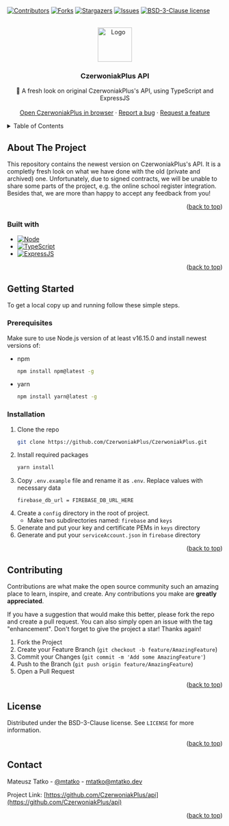 <a name="readme-top"></a>


[![Contributors][contributors-shield]][contributors-url]
[![Forks][forks-shield]][forks-url]
[![Stargazers][stars-shield]][stars-url]
[![Issues][issues-shield]][issues-url]
[![BSD-3-Clause license][license-shield]][license-url]



<!-- PROJECT LOGO -->
<br />
<div align="center">
  <a href="https://github.com/CzerwoniakPlus/api">
    <img src="https://lydia.czerwoniakplus.pl/assets/CzerwoniakPlus/CzerwoniakPlus-circle.png"  alt="Logo" width="80" height="80">
  </a>

<h3 align="center">CzerwoniakPlus API</h3>

  <p align="center">
    🌊 A fresh look on original CzerwoniakPlus's API, using TypeScript and ExpressJS
    <br />
    <br />
    <a href="https://czerwoniakplus.pl">Open CzerwoniakPlus in browser</a>
    ·
    <a href="https://github.com/CzerwoniakPlus/api/issues">Report a bug</a>
    ·
    <a href="https://github.com/CzerwoniakPlus/api/issues">Request a feature</a>
  </p>
</div>



<!-- TABLE OF CONTENTS -->
<details>
  <summary>Table of Contents</summary>
  <ol>
    <li>
      <a href="#about-the-project">About the project</a>
      <ul>
        <li><a href="#built-with">Built with</a></li>
      </ul>
    </li>
    <li>
      <a href="#getting-started">Getting started</a>
      <ul>
        <li><a href="#prerequisites">Prerequisites</a></li>
        <li><a href="#installation">Installation</a></li>
      </ul>
    </li>
    <li><a href="#contributing">Contributing</a></li>
    <li><a href="#license">License</a></li>
    <li><a href="#contact">Contact</a></li>
  </ol>
</details>



<!-- ABOUT THE PROJECT -->
## About The Project

This repository contains the newest version on CzerwoniakPlus's API. It is a completly fresh look on what we have done with the old (private and archived) one.
Unfortunately, due to signed contracts, we will be unable to share some parts of the project, e.g. the online school register integration. Besides that, 
we are more than happy to accept any feedback from you!

<p align="right">(<a href="#readme-top">back to top</a>)</p>



### Built with

* [![Node][Node.js]][Node-url]
* [![TypeScript][TypeScript]][TypeScript-url]
* [![ExpressJS][ExpressJS]][ExpressJS-url]

<p align="right">(<a href="#readme-top">back to top</a>)</p>



<!-- GETTING STARTED -->
## Getting Started

To get a local copy up and running follow these simple steps.

### Prerequisites

Make sure to use Node.js version of at least v16.15.0 and install newest versions of:
* npm
  ```sh
  npm install npm@latest -g
  ```
* yarn
  ```sh
  npm install yarn@latest -g
  ```

### Installation

1. Clone the repo
   ```sh
   git clone https://github.com/CzerwoniakPlus/CzerwoniakPlus.git
   ```
2. Install required packages
   ```sh
   yarn install
   ```
3. Copy `.env.example` file and rename it as `.env`. Replace values with necessary data
   ```env
   firebase_db_url = FIREBASE_DB_URL_HERE
   ```
4. Create a `config` directory in the root of project.
   * Make two subdirectories named: `firebase` and `keys`
5. Generate and put your key and certificate PEMs in `keys` directory
6. Generate and put your `serviceAccount.json` in `firebase` directory

<p align="right">(<a href="#readme-top">back to top</a>)</p>



<!-- CONTRIBUTING -->
## Contributing

Contributions are what make the open source community such an amazing place to learn, inspire, and create. Any contributions you make are **greatly appreciated**.

If you have a suggestion that would make this better, please fork the repo and create a pull request. You can also simply open an issue with the tag "enhancement".
Don't forget to give the project a star! Thanks again!

1. Fork the Project
2. Create your Feature Branch (`git checkout -b feature/AmazingFeature`)
3. Commit your Changes (`git commit -m 'Add some AmazingFeature'`)
4. Push to the Branch (`git push origin feature/AmazingFeature`)
5. Open a Pull Request

<p align="right">(<a href="#readme-top">back to top</a>)</p>



<!-- LICENSE -->
## License

Distributed under the BSD-3-Clause license. See `LICENSE` for more information.

<p align="right">(<a href="#readme-top">back to top</a>)</p>



<!-- CONTACT -->
## Contact

Mateusz Tatko - [@mtatko](https://linkedin.com/in/mtatko) - mtatko@mtatko.dev

Project Link: [https://github.com/CzerwoniakPlus/api](https://github.com/CzerwoniakPlus/api)

<p align="right">(<a href="#readme-top">back to top</a>)</p>



<!-- MARKDOWN LINKS & IMAGES -->
<!-- https://www.markdownguide.org/basic-syntax/#reference-style-links -->
[contributors-shield]: https://img.shields.io/github/contributors/CzerwoniakPlus/api.svg?style=for-the-badge
[contributors-url]: https://github.com/CzerwoniakPlus/api/graphs/contributors
[forks-shield]: https://img.shields.io/github/forks/CzerwoniakPlus/api.svg?style=for-the-badge
[forks-url]: https://github.com/CzerwoniakPlus/api/network/members
[stars-shield]: https://img.shields.io/github/stars/CzerwoniakPlus/api.svg?style=for-the-badge
[stars-url]: https://github.com/CzerwoniakPlus/api/stargazers
[issues-shield]: https://img.shields.io/github/issues/CzerwoniakPlus/api.svg?style=for-the-badge
[issues-url]: https://github.com/CzerwoniakPlus/api/issues
[license-shield]: https://img.shields.io/github/license/CzerwoniakPlus/api.svg?style=for-the-badge
[license-url]: https://github.com/CzerwoniakPlus/api/blob/main/LICENSE
<!---->
[Node.js]: https://img.shields.io/badge/-Node.js-333333?style=for-the-badge&logo=node.js
[Node-url]: https://nodejs.org/
[TypeScript]: https://img.shields.io/badge/typescript-%23007ACC.svg?style=for-the-badge&logo=typescript&logoColor=white
[TypeScript-url]: https://www.typescriptlang.org/
[ExpressJS]: https://img.shields.io/badge/express.js-%23404d59.svg?style=for-the-badge&logo=express&logoColor=%2361DAFB
[ExpressJS-url]: https://expressjs.com/
